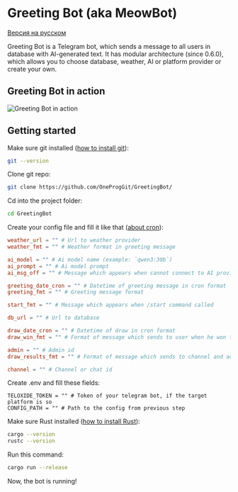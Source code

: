 # Greeting Bot (aka MeowBot)

[Версия на русском](README-RU.md)

Greeting Bot is a Telegram bot, which sends a message to all users in database with AI-generated text.
It has modular architecture (since 0.6.0), which allows you to choose database, weather, AI or platform provider or create your own.

## Greeting Bot in action

![Greeting Bot in action](https://github.com/user-attachments/assets/eebb6303-783f-4ce5-9762-26bbcbf05b1c)

## Getting started

Make sure git installed ([how to install git](https://git-scm.com/book/en/v2/Getting-Started-Installing-Git)):

```bash
git --version
```

Clone git repo:

```bash
git clone https://github.com/OneProgGit/GreetingBot/
```

Cd into the project folder:

```bash
cd GreetingBot
```

Create your config file and fill it like that ([about cron](https://en.wikipedia.org/wiki/Cron)):

```toml
weather_url = "" # Url to weather provider
weather_fmt = "" # Weather format in greeting message

ai_model = "" # Ai model name (example: `qwen3:30b`)
ai_prompt = "" # Ai model prompt
ai_msg_off = "" # Message which appears when cannot connect to AI provider

greeting_date_cron = "" # Datetime of greeting message in cron format
greeting_fmt = "" # Greeting message format

start_fmt = "" # Message which appears when /start command called

db_url = "" # Url to database

draw_date_cron = "" # Datetime of draw in cron format
draw_win_fmt = "" # Format of message which sends to user when he won the draw

admin = "" # Admin id
draw_results_fmt = "" # Format of message which sends to channel and admin when draw's winner has chosen

channel = "" # Channel or chat id
```

Create .env and fill these fields:

```env
TELOXIDE_TOKEN = "" # Token of your telegram bot, if the target platform is so
CONFIG_PATH = "" # Path to the config from previous step
```

Make sure Rust installed ([how to install Rust](https://rustup.rs/)):

```bash
cargo --version
rustc --version
```

Run this command:

```bash
cargo run --release
```

Now, the bot is running!
